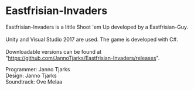 # Eastfrisian-Invaders
Eastfrisian-Invaders is a little Shoot 'em Up developed by a Eastfrisian-Guy. 
<br>
<br>
Unity and Visual Studio 2017 are used. The game is developed with C#.
<br>
<br>
Downloadable versions can be found at "https://github.com/JannoTjarks/Eastfrisian-Invaders/releases".

Programmer: Janno Tjarks
<br>
Design: Janno Tjarks
<br>
Soundtrack: Ove Melaa
